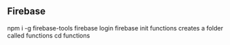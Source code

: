 ## Firebase

npm i -g firebase-tools
firebase login
firebase init functions
creates a folder called functions
cd functions
